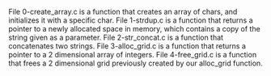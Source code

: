 File 0-create_array.c is a function that creates an array of chars, and initializes it with a specific char.
File 1-strdup.c is a function that returns a pointer to a newly allocated space in memory, which contains a copy of the string given as a parameter.
File 2-str_concat.c is a function that concatenates two strings.
File 3-alloc_grid.c is a function that returns a pointer to a 2 dimensional array of integers.
File 4-free_grid.c is a function that frees a 2 dimensional grid previously created by our alloc_grid function.  